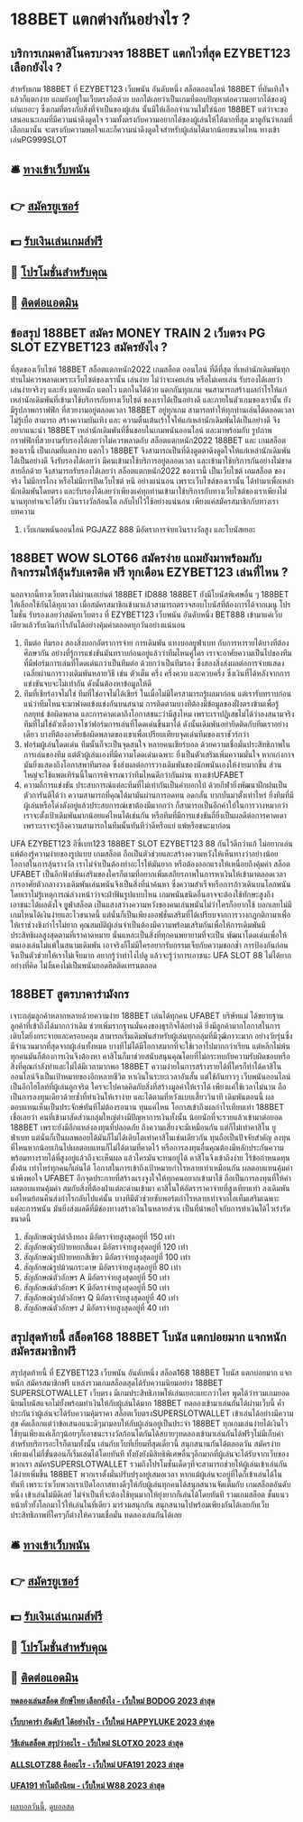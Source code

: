 # 188BET แตกต่างกันอย่างไร ?
## บริการเกมคาสิโนครบวงจร 188BET แตกไวที่สุด EZYBET123 เลือกยังไง ?
สำหรับเกม 188BET ที่ EZYBET123 เว็บพนัน อันดับหนึ่ง สล็อตออนไลน์ 188BET ที่บันเทิงใจแล้วก็แตกง่าย แถมยังอยู่ในเว็บตรงอีกด้วย บอกได้เลยว่าเป็นเกมที่ตอบปัญหาต่อความอยากได้ของผู้เล่นเยอะๆ ซึ่งเกมที่ตรงกับสิ่งที่จำเป็นของผู้เล่น นั้นมีให้เลือกจำนวนไม่ใช่น้อย 188BET แต่ว่าจะขอเสนอแนะเกมที่มีความน่าดึงดูดใจ รวมทั้งตรงกับความอยากได้ของผู้เล่นให้ได้มากที่สุด มาดูกันว่าเกมที่เลือกมานั้น จะตรงกับความพอใจและก็ความน่าดึงดูดใจสำหรับผู้เล่นได้มากน้อยขนาดไหน ทางเข้าเล่นPG999SLOT

## 🛎 [ทางเข้าเว็บพนัน](https://bit.ly/3SdLNi2)
## 👉 [สมัครยูเซอร์](https://bit.ly/3SdLNi2)
## 💵 [รับเงินเล่นเกมส์ฟรี](https://bit.ly/3dyRKHj)
## 👑 [โปรโมชั่นสำหรับคุณ](https://bit.ly/3dyRKHj)
## 📱 [ติดต่อแอดมิน](https://bit.ly/3dyRKHj)

## ข้อสรุป 188BET สมัคร MONEY TRAIN 2 เว็บตรง PG SLOT EZYBET123 สมัครยังไง ?
ที่สุดของเว็บไซต์ 188BET สล็อตแตกหนัก2022 เกมสล็อต ออนไลน์ ที่ดีที่สุด ที่เหล่านักเดิมพันทุกท่านไม่ควรพลาดเพราะเว็บไซต์ของเรานั้น เล่นง่าย ไม่ว่าจะเคยเล่น หรือไม่เคยเล่น รับรองได้เลยว่า เล่นง่ายจริงๆ และยัง แตกหนัก แตกไว แตกในได้ด้วย แตกกันทุกเกม จนสามารถสร้างผลกำไรให้แก่เหล่านักเดิมพันที่เข้ามาใช้บริการกับทางเว็บไซต์ ของเราได้เป็นอย่างดี และภายในตัวเกมของเรานั้น ยังมีรูปภาพกราฟฟิก ที่สวยงามอยู่ตลอดเวลา 188BET อยู่ทุกเกม สามารถทำให้ทุกท่านเล่นได้ตลอดเวลาไม่รู้เบื่อ สามารถ สร้างความบันเทิง และ ความตื่นเต้นเร้าใจให้แก่เหล่านักเดิมพันได้เป็นอย่างดี จึงอยากแนะนำ 188BET เหล่านักเดิมพันที่ชื่นชอบในเกมพนันออนไลน์ และมาพร้อมกับ รูปภาพกราฟฟิกที่สวยงามรับรองได้เลยว่าไม่ควรพลาดกับ สล็อตแตกหนัก2022 188BET และ เกมสล็อต ของเรานี้ เป็นเกมที่แตกง่าย แตกไว 188BET จึงสามารถเป็นที่ดึงดูดตาดึงดูดใจให้แก่เหล่านักเดิมพันได้เป็นอย่างดี จึงรับรองได้เลยว่า มีคนเข้ามาใช้บริการอยู่ตลอดเวลา และเข้ามาใช้บริการกันอย่างไม่ขาดสายอีกด้วย จึงสามารถรับรองได้เลยว่า สล็อตแตกหนัก2022 ของเรานี้ เป็นเว็บไซต์ เกมสล็อต ของจริง ไม่มีการโกง หรือไม่มีการปิดเว็บไซต์ หนี อย่างแน่นอน เพราะเว็บไซต์ของเรานั้น ได้ทำมาเพื่อเหล่านักเดิมพันโดยตรง และรับรองได้เลยว่าเพียงแค่ทุกท่านเข้ามาใช้บริการกับทางเว็บไซต์ของเราเพียงไม่นานทุกท่านจะได้รับ เงินรางวัลก้อนโต กลับไปไว้ใช้อย่างแน่นอน เพียงแค่สมัครสมาชิกกับทางเรา
บทความ
1. เว็บเกมพนันออนไลน์ PGJAZZ 888 มีอัตราการจ่ายเงินรางวัลสูง และโบนัสเยอะ

## 188BET WOW SLOT66 สมัครง่าย แถมยังมาพร้อมกับกิจกรรมให้ลุ้นรับเครดิต ฟรี ทุกเดือน EZYBET123 เล่นที่ไหน ?
นอกจากนี้ทางเว็บตรงไม่ผ่านเอเย่นต์ 188BET ID888 188BET ยังมีโบนัสพิเศษอื่น ๆ 188BET ให้เลือกใช้กันได้ทุกเวลา เมื่อสมัครสมาชิกเข้ามาแล้วสามารถตรวจสอบโบนัสที่ต้องการได้จากเมนู โปรโมชั่น รับรองเลยว่าสมัครเว็บตรง ที่ EZYBET123 เว็บพนัน อันดับหนึ่ง BET888 เข้ามาแค่เว็บเดียวแล้วรับเงินกำไรกันได้อย่างคุ้มค่าตลอดทุกวันอย่างแน่นอน
1. ทีมต่อ ทีมรอง สองสิ่งบอกอัตราการจ่าย การเดิมพัน แทงบอลยูฟ่าเบท กับการหารายได้บางทีต้องศึกษากัน อย่างที่รู้การแข่งขันมันทราบก่อนอยู่แล้วว่าทีมไหนคู่ใคร เราจะอาศัยความเป็นไปของทีมที่มีฟอร์มการเล่นที่โดดเด่นกว่าเป็นทีมต่อ ด้วยกว่าเป็นทีมรอง ซึ่งสองสิ่งส่งผลต่อการจ่ายแสดงเฉลี่ยผ่านการวางเดิมพันหลายวิธี เช่น ตัวเต็ม ครึ่ง ครึ่งควบ และควบครึ่ง ซึ่งเงินที่ได้หลังจากการแข่งขันจบจะไม่เท่ากัน ดังนั้นต้องหาข้อมูลให้ดี
2. ทีมที่เชียร์อาจไม่ใช่ ทีมที่ใช่อาจไม่ได้เชียร์ ในเมื่อไม่มีใครสามารถรู้ผลมาก่อน แต่เรารับทราบก่อนแน่ว่าทีมไหนจะมาฟาดแข้งแข่งกันบนสนาม การติดตามบางทีต้องมีข้อมูลของฝั่งตรงข้ามเพื่อรู้กลยุทธ์ ข้อผิดพลาด และการคาดเดาถึงโอกาสชนะว่ามีสูงไหม เพราะเราปฏิเสธไม่ได้ว่าลงสนามจริงทีมที่ไม่ใช่ตัวเต็งอาจโชว์ฟอร์มการเล่นที่โดดเด่นขึ้นมาได้ ดังนั้นเดิมพันอย่ายึดติดกับทีมเราอย่างเดียว บางทีต้องอาศัยข้อผิดพลาดของเขาเพื่อเปรียบเทียบจุดเด่นทีมของเราชัวร์กว่า
3. ฟอร์มผู้เล่นโดดเด่น ทีมนั้นก็จะเป็นจุดสนใจ หลายคนเชียร์บอล ด้วยความเชื่อมั่นประสิทธิภาพในการเล่นของทีม แต่ตัวผู้เล่นเองที่มีความโดดเด่นเฉพาะ ยิ่งเป็นตัวเสริมเพิ่มความมั่นใจ หากเก่งกาจมันยิ่งแสดงถึงโอกาสพาทีมรอด ซึ่งส่งผลต่อการวางเดิมพันของนักพนันเองให้ง่ายมากขึ้น ส่วนใหญ่จะใช้แพตเทิร์นนี้ในการพิจารณาว่าทีมไหนดีกว่ากันผ่าน ทางเข้าUFABET
4. ความถี่การแข่งขัน ประสบการณ์แต่ละทีมที่ไม่เท่ากันเป็นคำบอกใบ้ ด้วยกีฬายิ่งพัฒนาฝึกฝนเป็นตัวการันตีได้ว่า ความสามารถที่คุณได้มามันผ่านการอดทน อดกลั้น บากบั่นมาตั้งเท่าไหร่ ยิ่งทีมที่มีผู้เล่นหรือโด่งดังอยู่แล้วประสบการณ์เขาต้องมีมากกว่า ก็สามารถเป็นอีกคำใบ้ในการวางหมากว่าเราจะตั้งเป้าเดิมพันมากน้อยแค่ไหนได้เช่นกัน หรือทีมที่มีการแข่งขันถี่ยิ่งเป็นผลดีต่อการคาดเดาเพราะเราจะรู้ถึงความสามารถในทีมนั้นทันทีว่าดีหรือแย่ แพ้หรือชนะมาก่อน

UFA EZYBET123 อีซี่เบท123 188BET SLOT EZYBET123 88 กันไว้ดีกว่าแก้ ไม่อยากเล่น แพ้ต้องรู้ความง่ายของรูปแบบ เกมสล็อต ถือเป็นตัวช่วยและสร้างความหวังให้เห็นทางว่าอย่างน้อยโอกาสในการลุ้นรางวัล เราไม่จำเป็นต้องทำอะไรให้มันยาก หรือต้องออกแรงให้เหนื่อยถึงคุ้มค่า สล็อต UFABET เป็นอีกฟังก์ชันเสริมของใครก็ตามที่อยากเพิ่มเสถียรภาพในการหาเงินให้เข้ามาตลอดเวลา การอาศัยตัวกลางวางเดิมพันเล่นพนันจึงเป็นสิ่งที่น่าค้นหา ซึ่งความสำเร็จหรือการก้าวเดินบนโลกพนันโดยเราไม่รู้เหตุการณ์ล่วงหน้าว่าจะฝ่าฟันรูปแบบไหน เกมพนันชนิดอื่นอาจจะต้องใช้ทักษะสูงถึงเอาชนะได้ผลดังใจ ยููฟ่าสล็อต เป็นแสงสว่างความหวังของคนเล่นพนันไม่ว่าใครก็อยากใช้ บอกเลยไม่มีเกมไหนได้เงินง่ายและไวขนาดนี้ แต่นั่นก็เป็นเพียงออฟชั่นเสริมที่ได้เปรียบจากการวางกฎกติกามาเพื่อให้เราช่วงชิงกำไรไม่ยาก คุณสมบัติผู้เล่นจำเป็นต้องมีความพร้อมเสริมกันเพื่อให้การเดิมพันมีประสิทธิผลสูงสุดตามที่เราคาดหมาย นั่นแหละเป็นสิ่งที่ทุกคนพยายามที่จะเป็น พัฒนาโดดเด่นเพื่อให้ตนเองเล่นไม่แพ้ในสนามเดิมพัน เอาจริงก็ไม่มีใครอยากรับกรรมเจ็บกับความชอกช้ำ การป้องกันก่อนจึงเป็นตัวช่วยให้เราไม่เจ็บมาก อยากรู้ว่าทำไงไปดู แล้วจะรู้ว่าการเอาชนะ UFA SLOT 88 ไม่ได้ยากอย่างที่คิด ไม่งั้นคงไม่เป็นพนันยอดฮิตติดเทรนตลอด

## 188BET สูตรบาคาร่ามังกร
เจาะกลุ่มลูกค้าหลากหลายด้วยความง่าย 188BET เล่นได้ทุกคน UFABET บริษัทแม่ ได้ขยายฐานลูกค้าที่เข้าถึงได้มากกว่าเดิม ช่วยเพิ่มรากฐานมั่นคงของธุรกิจได้อย่างดี ยิ่งมีลูกค้ามากโอกาสในการเติบโตยิ่งกระจายและครอบคลุม สามารถเริ่มเดิมพันสำหรับผู้เล่นทุกกลุ่มที่มีวุฒิภาวะมาก อย่างวัยรุ่นซึ่งมีจำนวนมากที่สุดจากผู้เล่นทั้งหมด บางทีไม่ได้มีโอกาสมากที่จะใช้เวลาไปมากกว่าเรียน แต่หลีกไม่พ้นทุกคนมันก็ต้องการเงินจึงต้องหา คาสิโนก็มาช่วยสนับสนุนคุณโดยที่ไม่กระทบกับความรับผิดชอบหรือสิ่งที่คุณกำลังทำและไม่ได้มีเวลามากพอ 188BET ความง่ายในการสร้างรายได้ที่ใครก็ทำได้คาสิโนออนไลน์จึงเป็นเป้าหมายของอีกหลายชีวิต
หาเงินในระยะเวลาอันสั้น แต่ใช้กันยาวๆ เว็บพนันออนไลน์ เป็นอีกไฮไลท์ที่ผู้เล่นถูกจริต ใครจะไปคาดคิดกับสิ่งที่สร้างมูลค่าให้เราได้ เพียงแค่ใช้เวลาไม่นาน ถือเป็นการลงทุนเดียวด้วยซ้ำที่ทำเงินให้เราง่าย และได้ตามที่หวังแบบเสี้ยววินาที เดิมพันตอนนี้ ผลตอบแทนเห็นเป็นประจักษ์ทันทีไม่ต้องรอนาน
ทุนแค่ไหน โอกาสเข้าถึงผลกำไรเทียบเท่า 188BET เชื่อเลยว่า คนที่เข้ามาสัดส่วนกลุ่มใหญ่ต่างมีปัญหาการเงินทั้งนั้น น้อยนักที่จะรวยแล้วเข้ามาต่อยอด 188BET เพราะยังมีอีกแหล่งลงทุนที่ปลอดภัย ถึงความเสี่ยงจะมีเหมือนกัน แต่ก็ไม่เท่าคาสิโน ยูฟ่าเบท แต่นั่นก็เป็นผลพลอยได้มันก็ไม่ได้เติบโตเท่าคาสิโนเช่นเดียวกัน ทุนถือเป็นปัจจัยสำคัญ ลงทุนที่ไหนหากน้อยเกินไปผลตอบแทนก็ไม่ได้ตามที่คาดไว้ หรือการลงทุนอื่นคุณต้องมีหลักประกันความพร้อมทางรายได้ที่สูงอยู่แล้วถึงจะเห็นผล แล้วใครมันจะทนอยู่ได้ คาสิโนจึงเข้าถึงง่าย ไร้ข้อกำหนดทุนตั้งต้น เท่าไหร่ทุกคนก็เล่นได้ โอกาสในการเข้าถึงเป้าหมายกำไรหลายเท่าเหมือนกัน
ผลตอบแทนคุ้มค่าน่าพึงพอใจ UFABET อีกจุดประกายที่สร้างแรงจูงใจให้ทุกคนอยากเข้ามาใช้ ถือเป็นการลงทุนที่ให้ค่าผลตอบแทนคุ้มค่า สมกับสิ่งที่ต้องฝ่าแต่ละด่านเข้ามา คาสิโนให้อัตราราคาจ่ายที่สูงเทียบเท่า ลงเดิมพันแค่ไหนย้อนคืนส่งกำไรกลับไปแค่นั้น บางทีมีตัวช่วยซับพอร์ตกำไรหลายเท่าจากไอเท็มเสริมเฉพาะแต่ละการพนัน มันยิ่งส่งผลดีที่มีช่องทางสร้างเงินในหลายส่วน เป็นที่น่าพอใจกับการทำเงินได้ไวเร่งรัดขนาดนี้
1. สัญลักษณ์รูปตำลึงทอง มีอัตราจ่ายสูงสุดอยู่ที่ 150 เท่า
2. สัญลักษณ์รูปป้ายหยกสีแดง มีอัตราจ่ายสูงสุดอยู่ที่ 120 เท่า
3. สัญลักษณ์รูปป้ายหยกสีเขียว มีอัตราจ่ายสูงสุดอยู่ที่ 100 เท่า
4. สัญลักษณ์รูปม้วนกระดาษ มีอัตราจ่ายสูงสุดอยู่ที่ 80 เท่า
5. สัญลักษณ์ตัวอักษร A มีอัตราจ่ายสูงสุดอยู่ที่ 50 เท่า
6. สัญลักษณ์ตัวอักษร K มีอัตราจ่ายสูงสุดอยู่ที่ 50 เท่า
7. สัญลักษณ์รูปตัวอักษร Q มีอัตราจ่ายสูงสุดอยู่ที่ 40 เท่า
8. สัญลักษณ์ตัวอักษร J มีอัตราจ่ายสูงสุดอยู่ที่ 40 เท่า

## สรุปสุดท้ายนี้ สล็อต168 188BET โบนัส แตกบ่อยมาก แจกหนัก สมัครสมาชิกฟรี
สรุปสุดท้ายนี้ ที่ EZYBET123 เว็บพนัน อันดับหนึ่ง สล็อต168 188BET โบนัส แตกบ่อยมาก แจกหนัก สมัครสมาชิกฟรี แหล่งรวมเกมสล็อตสุดได้รับความนิยมอย่าง 188BET SUPERSLOTWALLET เว็บตรง มีเกมประสิทธิภาพให้เล่นเยอะแยะกว่าใคร พูดได้ว่ารวมเกมยอดนิยมโบนัสแจกไม่ยั้งพร้อมทำเงินให้กับผู้เล่นได้มาก 188BET ทดลองเข้ามาเล่นกันได้ผ่านเว็บนี้ ค้ำประกันว่าผู้เล่นจะได้รับความคุ้มราคา สล็อตเว็บตรงSUPERSLOTWALLET เข้าเล่นได้อย่างมีความสุข คัดเลือกแต่ว่าข้อเสนอแนะดีๆมามอบให้กับผู้เล่นอยู่เป็นประจำ 188BET ทุกเกมเล่นง่ายได้เงินไว ใช้ทุนเพียงแค่เล็กๆน้อยๆก็เอาชนะรางวัลก้อนโตกันได้สบายๆทดลองเข้ามาเล่นกันได้ฟรีๆไม่มีเก็บค่าสำหรับบริการอะไรก็ตามทั้งนั้น เล่นกับเว็บที่เยี่ยมที่สุดเดี๋ยวนี้ สนุกสนานกันได้ตลอดวัน สมัครง่ายเพียงแค่ไม่กี่ขั้นตอนก็เริ่มเล่นได้โดยทันที ทั้งยังยังมีสิทธิพิเศษอื่นๆอีกมากที่ผู้เล่นจะได้รับจากเว็บของพวกเรา สมัครSUPERSLOTWALLET รวมถึงโปรโมชั่นเด็ดๆที่จะสามารถช่วยให้ผู้เล่นเข้าเล่นกันได้ง่ายเพิ่มขึ้น 188BET พวกเราตั้งมั่นปรับปรุงอยู่เสมอเวลา หากแม้ผู้เล่นจะอยู่ที่ใดก็เข้าเล่นได้ในทันที เพราะว่าเว็บพวกเราเปิดโอกาสทางดีๆให้กับผู้เล่นทุกคนได้สนุกสนานจัดเต็มกับ เกมสล็อตอันดับหนึ่ง เข้าเล่นไม่มีดีเลย์ ไม่จำเป็นที่จะต้องใช้ทุนมากให้ยุ่งยากก็เล่นได้โดยทันที รวมเกมสล็อต ชั้นแนวหน้าทั่วทั้งโลกมาไว้ให้เล่นในที่เดียว มาร่วมสนุกกัน สนุกสนานไปพร้อมเพียงกันได้เลยกับเว็บประสิทธิภาพที่ใครๆก็ต่างให้ความเชื่อมั่น ทดลองเล่นกันได้เลย

## 🛎 [ทางเข้าเว็บพนัน](https://bit.ly/3SdLNi2)
## 👉 [สมัครยูเซอร์](https://bit.ly/3SdLNi2)
## 💵 [รับเงินเล่นเกมส์ฟรี](https://bit.ly/3dyRKHj)
## 👑 [โปรโมชั่นสำหรับคุณ](https://bit.ly/3dyRKHj)
## 📱 [ติดต่อแอดมิน](https://bit.ly/3dyRKHj)

#### [ทดลองเล่นสล็อต ยักษ์ไทย เลือกยังไง - เว็บใหม่ BODOG 2023 ล่าสุด](https://atom.io/themes/ทดลองเล่นสล็อต%20ยักษ์ไทย%20เลือกยังไง%20-%20เว็บใหม่%20bodog%202023%20ล่าสุด)
#### [เว็บบาคาร่า อันดับ1 ได้อย่างไร - เว็บใหม่ HAPPYLUKE 2023 ล่าสุด](https://atom.io/themes/เว็บบาคาร่า%20อันดับ1%20ได้อย่างไร%20-%20เว็บใหม่%20happyluke%202023%20ล่าสุด)
#### [วิธีเล่นสล็อต สรุปว่าอะไร - เว็บใหม่ SLOTXO 2023 ล่าสุด](https://atom.io/themes/วิธีเล่นสล็อต%20สรุปว่าอะไร%20-%20เว็บใหม่%20slotxo%202023%20ล่าสุด)
#### [ALLSLOTZ88 คืออะไร - เว็บใหม่ UFA191 2023 ล่าสุด](https://atom.io/themes/allslotz88%20คืออะไร%20-%20เว็บใหม่%20ufa191%202023%20ล่าสุด)
#### [UFA191 ทำไมถึงนิยม - เว็บใหม่ W88 2023 ล่าสุด](https://atom.io/themes/ufa191%20ทำไมถึงนิยม%20-%20เว็บใหม่%20w88%202023%20ล่าสุด)

[ผลบอลวันนี้](https://siamsport.tv "ผลบอลวันนี้"), [ดูบอลสด](https://siamsport.tv/ดูบอลสด "ดูบอลสด")